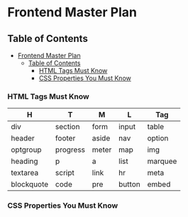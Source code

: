 # Frontend Master Plan

## Table of Contents

- [Frontend Master Plan](#frontend-master-plan)
  - [Table of Contents](#table-of-contents)
    - [HTML Tags Must Know](#html-tags-must-know)
    - [CSS Properties You Must Know](#css-properties-you-must-know)

### HTML Tags Must Know

| H          | T        | M     | L      | Tag     |
| ---------- | -------- | ----- | ------ | ------- |
| div        | section  | form  | input  | table   |
| header     | footer   | aside | nav    | option  |
| optgroup   | progress | meter | map    | img     |
| heading    | p        | a     | list   | marquee |
| textarea   | script   | link  | hr     | meta    |
| blockquote | code     | pre   | button | embed   |

### CSS Properties You Must Know
